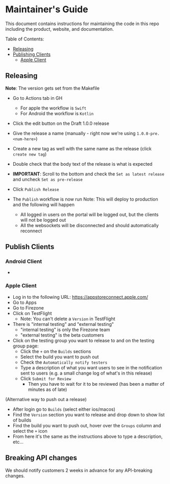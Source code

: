 # Maintainer's Guide

This document contains instructions for maintaining the code in this repo
including the product, website, and documentation.

Table of Contents:

- [Releasing](#releasing)
- [Publishing Clients](#publishing-clients)
  - [Apple Client](#apple-client)

## Releasing

**Note**: The version gets set from the Makefile

- Go to Actions tab in GH

  - For apple the workflow is `Swift`
  - For Android the workflow is `Kotlin`

- Click the edit button on the Draft 1.0.0 release
- Give the release a name (manually - right now we're using
  `1.0.0-pre.<num-here>`)
- Create a new tag as well with the same name as the release (click
  `create new tag`)
- Double check that the body text of the release is what is expected
- **IMPORTANT**: Scroll to the bottom and check the `Set as latest release` and
  uncheck `Set as pre-release`
- Click `Publish Release`
- The `Publish` workflow is now run Note: This will deploy to production and the
  following will happen
  - All logged in users on the portal will be logged out, but the clients will
    not be logged out
  - All the websockets will be disconnected and should automatically reconnect

## Publish Clients

### Android Client

- 

### Apple Client

- Log in to the following URL: https://appstoreconnect.apple.com/
- Go to Apps
- Go to Firezone
- Click on TestFlight
  - Note: You can't delete a `Version` in TestFlight
- There is "internal testing" and "external testing"
  - "internal testing" is only the Firezone team
  - "external testing" is the beta customers
- Click on the testing group you want to release to and on the testing group
  page:
  - Click the `+` on the `Builds` sections
  - Select the build you want to push out
  - Check the `Automatically notify testers`
  - Type a description of what you want users to see in the notification sent to
    users (e.g. a small change log of what's in this release)
  - Click `Submit for Review`
    - Then you have to wait for it to be reviewed (has been a matter of minutes
      as of late)

(Alternative way to push out a release)

- After login go to `Builds` (select either ios/macos)
- Find the `Version` section you want to release and drop down to show list of
  builds
- Find the build you want to push out, hover over the `Groups` column and select
  the `+` icon
- From here it's the same as the instructions above to type a description,
  etc...

## Breaking API changes

We should notify customers 2 weeks in advance for any API-breaking changes.
